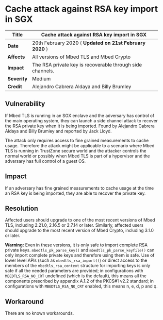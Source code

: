 # Cache attack against RSA key import in SGX

**Title** |  Cache attack against RSA key import in SGX
---|---
**Date** |  20th February 2020 ( **Updated on 21st February 2020** )
**Affects** |  All versions of Mbed TLS and Mbed Crypto
**Impact** |  The RSA private key is recoverable through side channels.
**Severity** |  Medium
**Credit** |  Alejandro Cabrera Aldaya and Billy Brumley

## Vulnerability

If Mbed TLS is running in an SGX enclave and the adversary has control of the
main operating system, they can launch a side channel attack to recover the
RSA private key when it is being imported. Found by Alejandro Cabrera Aldaya
and Billy Brumley and reported by Jack Lloyd.

The attack only requires access to fine grained measurements to cache usage.
Therefore the attack might be applicable to a scenario where Mbed TLS is
running in TrustZone secure world and the attacker controls the normal world
or possibly when Mbed TLS is part of a hypervisor and the adversary has full
control of a guest OS.

## Impact

If an adversary has fine grained measurements to cache usage at the time an
RSA key is being imported, they are able to recover the private key.

## Resolution

Affected users should upgrade to one of the most recent versions of Mbed TLS,
including 2.21.0, 2.16.5 or 2.7.14 or later. Similarly, affected users should
upgrade to the most recent version of Mbed Crypto, including 3.1.0 or later.

**Warning:** Even in these versions, it is only safe to import complete RSA
private keys. `mbedtls_pk_parse_key()` and `mbedtls_pk_parse_keyfile()` can
only import complete private keys and therefore using them is safe. Use of
lower level APIs (such as `mbedtls_rsa_import()`) or direct access to the
members of the `mbedtls_rsa_context` structure for importing keys is only safe
if all the needed parameters are provided; in configurations with
`MBEDTLS_RSA_NO_CRT` undefined (which is the default), this means all the
components prescribed by appendix A.1.2 of the PKCS#1 v2.2 standard; in
configurations with `MBEDTLS_RSA_NO_CRT` enabled, this means n, e, d, p and q.

## Workaround

There are no known workarounds.
